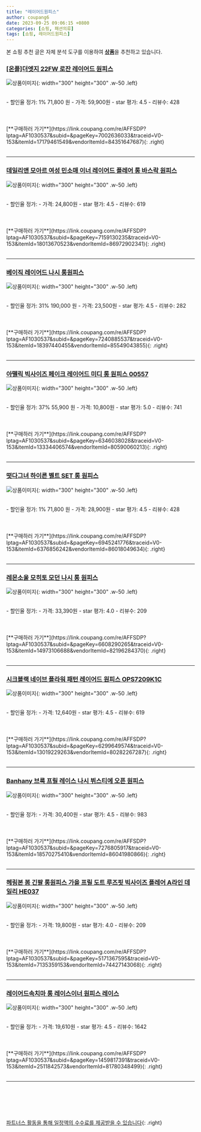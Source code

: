 ```yaml
---
title: "레이어드원피스"
author: coupang6
date: 2023-09-25 09:06:15 +0800
categories: [쇼핑, 패션의류]
tags: [쇼핑, 레이어드원피스]
---
```


본 쇼핑 추천 글은 자체 분석 도구를 이용하여 [**상품**](https://link.coupang.com/a/bao1ui)을 추천하고 있습니다.

### [[온플]더엣지 22FW 로잔 레이어드 원피스](https://link.coupang.com/re/AFFSDP?lptag=AF1030537&subid=&pageKey=7002636033&traceid=V0-153&itemId=17179461549&vendorItemId=84351647687)

![상품이미지](https://thumbnail6.coupangcdn.com/thumbnails/remote/230x230ex/image/vendor_inventory/05cd/51a9ef5b48e75869de33a76038cc35cc52848f2c4a5eaa7a91da51dac6be.jpg){: width="300" height="300" .w-50 .left}


<br>
- 할인율 정가: 1%  71,800   원
- 가격: 59,900원
- star 평가: 4.5
- 리뷰수: 428
<br>
<br>
<br>
<br>
[**구매하러 가기**](https://link.coupang.com/re/AFFSDP?lptag=AF1030537&subid=&pageKey=7002636033&traceid=V0-153&itemId=17179461549&vendorItemId=84351647687){: .right}
<br>
<br>

---

### [데일리앤 모아르 여성 민소매 이너 레이어드 플레어 롱 바스락 원피스](https://link.coupang.com/re/AFFSDP?lptag=AF1030537&subid=&pageKey=7159130235&traceid=V0-153&itemId=18013670523&vendorItemId=86972902341)

![상품이미지](https://thumbnail6.coupangcdn.com/thumbnails/remote/230x230ex/image/vendor_inventory/bd90/5d45d4caac3ee3e35e54ec9c5751acd79622fc073b7a0eb653f634b3ae47.jpg){: width="300" height="300" .w-50 .left}


<br>
- 할인율 정가: 
- 가격: 24,800원
- star 평가: 4.5
- 리뷰수: 619
<br>
<br>
<br>
<br>
[**구매하러 가기**](https://link.coupang.com/re/AFFSDP?lptag=AF1030537&subid=&pageKey=7159130235&traceid=V0-153&itemId=18013670523&vendorItemId=86972902341){: .right}
<br>
<br>

---

### [베이직 레이어드 나시 롱원피스](https://link.coupang.com/re/AFFSDP?lptag=AF1030537&subid=&pageKey=7240885537&traceid=V0-153&itemId=18397440455&vendorItemId=85549043855)

![상품이미지](https://thumbnail10.coupangcdn.com/thumbnails/remote/230x230ex/image/vendor_inventory/9422/099d605fd35b2da117f85c534b5e89bb47dec40dc270d5bab3a579758cbf.JPG){: width="300" height="300" .w-50 .left}


<br>
- 할인율 정가: 31%  190,000   원
- 가격: 23,500원
- star 평가: 4.5
- 리뷰수: 282
<br>
<br>
<br>
<br>
[**구매하러 가기**](https://link.coupang.com/re/AFFSDP?lptag=AF1030537&subid=&pageKey=7240885537&traceid=V0-153&itemId=18397440455&vendorItemId=85549043855){: .right}
<br>
<br>

---

### [아뗄릭 빅사이즈 페이크 레이어드 미디 롱 원피스 00557](https://link.coupang.com/re/AFFSDP?lptag=AF1030537&subid=&pageKey=6346038028&traceid=V0-153&itemId=13334406574&vendorItemId=80590060213)

![상품이미지](https://thumbnail8.coupangcdn.com/thumbnails/remote/230x230ex/image/retail/images/2022/02/17/10/6/3de61535-8614-4846-a448-07b1c43b5ef1.jpg){: width="300" height="300" .w-50 .left}


<br>
- 할인율 정가: 37%  55,900   원
- 가격: 10,800원
- star 평가: 5.0
- 리뷰수: 741
<br>
<br>
<br>
<br>
[**구매하러 가기**](https://link.coupang.com/re/AFFSDP?lptag=AF1030537&subid=&pageKey=6346038028&traceid=V0-153&itemId=13334406574&vendorItemId=80590060213){: .right}
<br>
<br>

---

### [떳다그녀 하이른 벨트 SET 롱 원피스](https://link.coupang.com/re/AFFSDP?lptag=AF1030537&subid=&pageKey=6945241776&traceid=V0-153&itemId=6376856242&vendorItemId=86018049634)

![상품이미지](https://thumbnail6.coupangcdn.com/thumbnails/remote/230x230ex/image/vendor_inventory/88f9/b59f2daff9249341d6c9ded53b6218dc29134a8c655f132dd562eea697d7.jpg){: width="300" height="300" .w-50 .left}


<br>
- 할인율 정가: 1%  71,800   원
- 가격: 28,900원
- star 평가: 4.5
- 리뷰수: 428
<br>
<br>
<br>
<br>
[**구매하러 가기**](https://link.coupang.com/re/AFFSDP?lptag=AF1030537&subid=&pageKey=6945241776&traceid=V0-153&itemId=6376856242&vendorItemId=86018049634){: .right}
<br>
<br>

---

### [레몬소울 모히토 모던 나시 롱 원피스](https://link.coupang.com/re/AFFSDP?lptag=AF1030537&subid=&pageKey=6608290265&traceid=V0-153&itemId=14973106688&vendorItemId=82196284370)

![상품이미지](https://thumbnail9.coupangcdn.com/thumbnails/remote/230x230ex/image/rs_quotation_api/cisrksln/400c1087b436413d960e185d1ea426ce.jpg){: width="300" height="300" .w-50 .left}


<br>
- 할인율 정가: 
- 가격: 33,390원
- star 평가: 4.0
- 리뷰수: 209
<br>
<br>
<br>
<br>
[**구매하러 가기**](https://link.coupang.com/re/AFFSDP?lptag=AF1030537&subid=&pageKey=6608290265&traceid=V0-153&itemId=14973106688&vendorItemId=82196284370){: .right}
<br>
<br>

---

### [시크블랙 네이브 플라워 패턴 레이어드 원피스 OPS7209K1C](https://link.coupang.com/re/AFFSDP?lptag=AF1030537&subid=&pageKey=6299649574&traceid=V0-153&itemId=13019229263&vendorItemId=80282267287)

![상품이미지](https://thumbnail6.coupangcdn.com/thumbnails/remote/230x230ex/image/rs_quotation_api/x20jwbdb/02e583f35d1c4b60ac36c30b223a4a67.jpg){: width="300" height="300" .w-50 .left}


<br>
- 할인율 정가: 
- 가격: 12,640원
- star 평가: 4.5
- 리뷰수: 619
<br>
<br>
<br>
<br>
[**구매하러 가기**](https://link.coupang.com/re/AFFSDP?lptag=AF1030537&subid=&pageKey=6299649574&traceid=V0-153&itemId=13019229263&vendorItemId=80282267287){: .right}
<br>
<br>

---

### [Banhany 브룩 프릴 레이스 나시 뷔스티에 오픈 원피스](https://link.coupang.com/re/AFFSDP?lptag=AF1030537&subid=&pageKey=7276805917&traceid=V0-153&itemId=18570275410&vendorItemId=86041980866)

![상품이미지](https://thumbnail9.coupangcdn.com/thumbnails/remote/230x230ex/image/vendor_inventory/fd66/bdbd195787eb318fc19ff1a50fa8f2960a53e8e6eef1e814a796da232fe8.jpg){: width="300" height="300" .w-50 .left}


<br>
- 할인율 정가: 
- 가격: 30,400원
- star 평가: 4.5
- 리뷰수: 983
<br>
<br>
<br>
<br>
[**구매하러 가기**](https://link.coupang.com/re/AFFSDP?lptag=AF1030537&subid=&pageKey=7276805917&traceid=V0-153&itemId=18570275410&vendorItemId=86041980866){: .right}
<br>
<br>

---

### [헤링본 봄 긴팔 롱원피스 가을 프릴 도트 루즈핏 빅사이즈 플레어 A라인 데일리 HE037](https://link.coupang.com/re/AFFSDP?lptag=AF1030537&subid=&pageKey=5171367595&traceid=V0-153&itemId=7135359153&vendorItemId=74427143068)

![상품이미지](https://thumbnail7.coupangcdn.com/thumbnails/remote/230x230ex/image/vendor_inventory/0c6e/c82db1a10b63078c2b1261eb411a7c282caa22eb8b2f2232be8dc69b2583.jpg){: width="300" height="300" .w-50 .left}


<br>
- 할인율 정가: 
- 가격: 19,800원
- star 평가: 4.0
- 리뷰수: 209
<br>
<br>
<br>
<br>
[**구매하러 가기**](https://link.coupang.com/re/AFFSDP?lptag=AF1030537&subid=&pageKey=5171367595&traceid=V0-153&itemId=7135359153&vendorItemId=74427143068){: .right}
<br>
<br>

---

### [레이어드속치마 롱 레이스이너 원피스 레이스](https://link.coupang.com/re/AFFSDP?lptag=AF1030537&subid=&pageKey=1459817391&traceid=V0-153&itemId=2511842573&vendorItemId=81780348499)

![상품이미지](https://thumbnail6.coupangcdn.com/thumbnails/remote/230x230ex/image/vendor_inventory/d40f/e37efd6618805625046625eeb2dc9f3477bb74df42a434a37c28d03fe129.jpg){: width="300" height="300" .w-50 .left}


<br>
- 할인율 정가: 
- 가격: 19,610원
- star 평가: 4.5
- 리뷰수: 1642
<br>
<br>
<br>
<br>
[**구매하러 가기**](https://link.coupang.com/re/AFFSDP?lptag=AF1030537&subid=&pageKey=1459817391&traceid=V0-153&itemId=2511842573&vendorItemId=81780348499){: .right}
<br>
<br>

---
<br><br><br><br><br> [파트너스 활동을 통해 일정액의 수수료를 제공받을 수 있습니다](https://link.coupang.com/a/bao1ui){: .right}